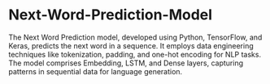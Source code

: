 # Next-Word-Prediction-Model
The Next Word Prediction model, developed using Python, TensorFlow, and Keras, predicts the next word in a sequence.  It employs data engineering techniques like tokenization, padding, and one-hot encoding for NLP tasks. The model comprises Embedding, LSTM, and Dense layers, capturing patterns in sequential data for language generation.
